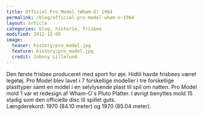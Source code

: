 ```yaml
---
title: Official Pro Model (Wham-O) 1964
permalink: /blog/official-pro-model-wham-o-1964
layout: article
categories: blog, historie, frisbee
modified: 2012-12-05
image:
  teaser: history/pro_model.jpg
  feature: history/pro_model.jpg
  credit: Johnny Lillelund
---
```


<p>Den første frisbee produceret med sport for øje. Hidtil havde frisbees været legetøj. Pro Model blev lavet i 7 forskellige modeller i tre forskellige plasttyper samt en model i en selvlysende plast til spil om natten. Pro Model mold 1 var et redesign af Wham-O´s Pluto Platter. I øvrigt benyttes mold 15 stadig som den officielle disc til spillet guts. <br />Længderekord: 1970 (84.10 meter) og 1970 (85.04 meter).</p>
